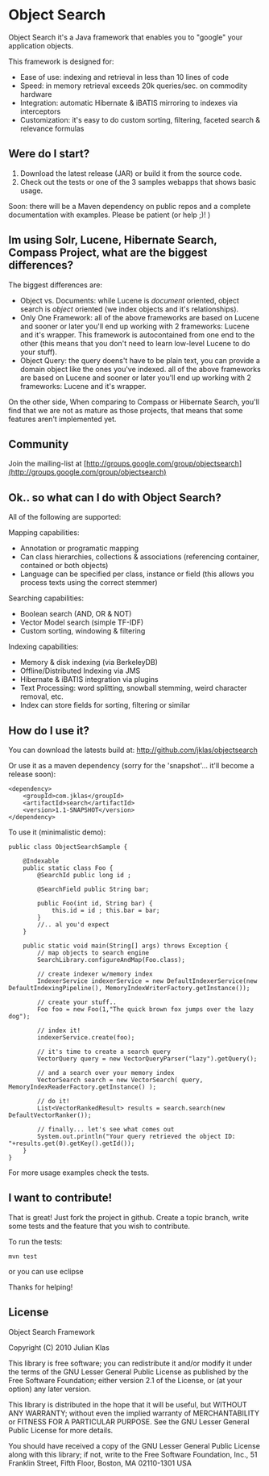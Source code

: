 # Object Search

Object Search it's a Java framework that enables you to "google" your application objects.

This framework is designed for:
- Ease of use: indexing and retrieval in less than 10 lines of code
- Speed: in memory retrieval exceeds 20k queries/sec. on commodity hardware
- Integration: automatic Hibernate & iBATIS mirroring to indexes via interceptors
- Customization: it's easy to do custom sorting, filtering, faceted search & relevance formulas


## Were do I start?
1. Download the latest release (JAR) or build it from the source code.
2. Check out the tests or one of the 3 samples webapps that shows basic usage.

Soon: there will be a Maven dependency on public repos and a complete documentation with examples. Please be patient (or help ;)! )

## Im using Solr, Lucene, Hibernate Search, Compass Project, what are the biggest differences?

The biggest differences are:

* Object vs. Documents: while Lucene is *document* oriented, object search is *object* oriented (we index objects and it's relationships).
* Only One Framework: all of the above frameworks are based on Lucene and sooner or later you'll end up working with 2 frameworks: Lucene and it's wrapper. This framework is autocontained from one end to the other (this means that you don't need to learn low-level Lucene to do your stuff).
* Object Query: the query doens't have to be plain text, you can provide a domain object like the ones you've indexed.
 all of the above frameworks are based on Lucene and sooner or later you'll end up working with 2 frameworks: Lucene and it's wrapper.

On the other side, When comparing to Compass or Hibernate Search, you'll find that we are not as mature as those projects, that means that some features aren't implemented yet.

## Community

Join the mailing-list at [http://groups.google.com/group/objectsearch](http://groups.google.com/group/objectsearch)

## Ok.. so what can I do with Object Search?
All of the following are supported:

Mapping capabilities:
* Annotation or programatic mapping
* Can class hierarchies, collections & associations (referencing container, contained or both objects)
* Language can be specified per class, instance or field (this allows you process texts using the correct stemmer)

Searching capabilities:
* Boolean search (AND, OR & NOT)
* Vector Model search (simple TF-IDF)
* Custom sorting, windowing & filtering

Indexing capabilities:
* Memory & disk indexing (via BerkeleyDB)
* Offline/Distributed Indexing via JMS
* Hibernate & iBATIS integration via plugins
* Text Processing: word splitting, snowball stemming, weird character removal, etc.
* Index can store fields for sorting, filtering or similar

## How do I use it?

You can download the latests build at: 
    http://github.com/jklas/objectsearch

Or use it as a maven dependency (sorry for the 'snapshot'... it'll become a release soon):

	<dependency>
		<groupId>com.jklas</groupId>
		<artifactId>search</artifactId>
		<version>1.1-SNAPSHOT</version>
	</dependency>


To use it (minimalistic demo):


	public class ObjectSearchSample {

	  	@Indexable
   		public static class Foo {
			@SearchId public long id ;

			@SearchField public String bar;

			public Foo(int id, String bar) {
				this.id = id ; this.bar = bar;
			}
			//.. al you'd expect
   		}
	
   		public static void main(String[] args) throws Exception {
			// map objects to search engine
			SearchLibrary.configureAndMap(Foo.class);

			// create indexer w/memory index
			IndexerService indexerService = new DefaultIndexerService(new DefaultIndexingPipeline(), MemoryIndexWriterFactory.getInstance());

			// create your stuff..
			Foo foo = new Foo(1,"The quick brown fox jumps over the lazy dog");

			// index it!
			indexerService.create(foo);

			// it's time to create a search query
			VectorQuery query = new VectorQueryParser("lazy").getQuery();		

			// and a search over your memory index
			VectorSearch search = new VectorSearch( query, MemoryIndexReaderFactory.getInstance() );
		
			// do it!
			List<VectorRankedResult> results = search.search(new DefaultVectorRanker());

			// finally... let's see what comes out
			System.out.println("Your query retrieved the object ID: "+results.get(0).getKey().getId());	
   		}
	}    

For more usage examples check the tests.

## I want to contribute!

That is great! Just fork the project in github. Create a topic branch, write some tests and the feature that you wish to contribute.

To run the tests:

	mvn test

or you can use eclipse

Thanks for helping!

## License

  Object Search Framework
 
  Copyright (C) 2010 Julian Klas
 
  This library is free software; you can redistribute it and/or
  modify it under the terms of the GNU Lesser General Public
  License as published by the Free Software Foundation; either
  version 2.1 of the License, or (at your option) any later version.
 
  This library is distributed in the hope that it will be useful,
  but WITHOUT ANY WARRANTY; without even the implied warranty of
  MERCHANTABILITY or FITNESS FOR A PARTICULAR PURPOSE.  See the GNU
  Lesser General Public License for more details.
 
  You should have received a copy of the GNU Lesser General Public
  License along with this library; if not, write to the Free Software
  Foundation, Inc., 51 Franklin Street, Fifth Floor, Boston, MA  02110-1301  USA
